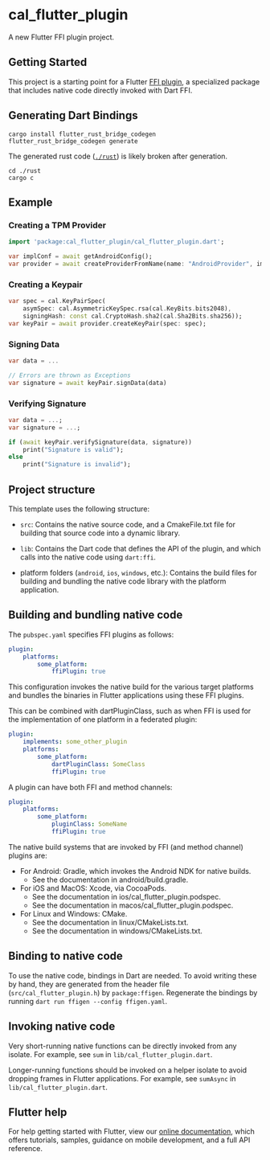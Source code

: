 # cal_flutter_plugin

A new Flutter FFI plugin project.

## Getting Started

This project is a starting point for a Flutter
[FFI plugin](https://flutter.dev/to/ffi-package),
a specialized package that includes native code directly invoked with Dart FFI.

## Generating Dart Bindings

```
cargo install flutter_rust_bridge_codegen
flutter_rust_bridge_codegen generate
```

The generated rust code ([`./rust`](./rust/)) is likely broken after generation.

```
cd ./rust
cargo c
```

## Example

### Creating a TPM Provider

```dart
import 'package:cal_flutter_plugin/cal_flutter_plugin.dart';

var implConf = await getAndroidConfig();
var provider = await createProviderFromName(name: "AndroidProvider", implConf: implConf);
```

### Creating a Keypair

```dart
var spec = cal.KeyPairSpec(
    asymSpec: cal.AsymmetricKeySpec.rsa(cal.KeyBits.bits2048),
    signingHash: const cal.CryptoHash.sha2(cal.Sha2Bits.sha256));
var keyPair = await provider.createKeyPair(spec: spec);
```

### Signing Data

```dart
var data = ...

// Errors are thrown as Exceptions
var signature = await keyPair.signData(data)
```

### Verifying Signature

```dart
var data = ...;
var signature = ...;

if (await keyPair.verifySignature(data, signature))
    print("Signature is valid");
else
    print("Signature is invalid");
```

## Project structure

This template uses the following structure:

-   `src`: Contains the native source code, and a CmakeFile.txt file for building
    that source code into a dynamic library.

-   `lib`: Contains the Dart code that defines the API of the plugin, and which
    calls into the native code using `dart:ffi`.

-   platform folders (`android`, `ios`, `windows`, etc.): Contains the build files
    for building and bundling the native code library with the platform application.

## Building and bundling native code

The `pubspec.yaml` specifies FFI plugins as follows:

```yaml
plugin:
    platforms:
        some_platform:
            ffiPlugin: true
```

This configuration invokes the native build for the various target platforms
and bundles the binaries in Flutter applications using these FFI plugins.

This can be combined with dartPluginClass, such as when FFI is used for the
implementation of one platform in a federated plugin:

```yaml
plugin:
    implements: some_other_plugin
    platforms:
        some_platform:
            dartPluginClass: SomeClass
            ffiPlugin: true
```

A plugin can have both FFI and method channels:

```yaml
plugin:
    platforms:
        some_platform:
            pluginClass: SomeName
            ffiPlugin: true
```

The native build systems that are invoked by FFI (and method channel) plugins are:

-   For Android: Gradle, which invokes the Android NDK for native builds.
    -   See the documentation in android/build.gradle.
-   For iOS and MacOS: Xcode, via CocoaPods.
    -   See the documentation in ios/cal_flutter_plugin.podspec.
    -   See the documentation in macos/cal_flutter_plugin.podspec.
-   For Linux and Windows: CMake.
    -   See the documentation in linux/CMakeLists.txt.
    -   See the documentation in windows/CMakeLists.txt.

## Binding to native code

To use the native code, bindings in Dart are needed.
To avoid writing these by hand, they are generated from the header file
(`src/cal_flutter_plugin.h`) by `package:ffigen`.
Regenerate the bindings by running `dart run ffigen --config ffigen.yaml`.

## Invoking native code

Very short-running native functions can be directly invoked from any isolate.
For example, see `sum` in `lib/cal_flutter_plugin.dart`.

Longer-running functions should be invoked on a helper isolate to avoid
dropping frames in Flutter applications.
For example, see `sumAsync` in `lib/cal_flutter_plugin.dart`.

## Flutter help

For help getting started with Flutter, view our
[online documentation](https://docs.flutter.dev), which offers tutorials,
samples, guidance on mobile development, and a full API reference.
